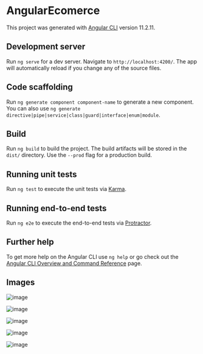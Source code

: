 # AngularEcomerce

This project was generated with [Angular CLI](https://github.com/angular/angular-cli) version 11.2.11.

## Development server

Run `ng serve` for a dev server. Navigate to `http://localhost:4200/`. The app will automatically reload if you change any of the source files.

## Code scaffolding

Run `ng generate component component-name` to generate a new component. You can also use `ng generate directive|pipe|service|class|guard|interface|enum|module`.

## Build

Run `ng build` to build the project. The build artifacts will be stored in the `dist/` directory. Use the `--prod` flag for a production build.

## Running unit tests

Run `ng test` to execute the unit tests via [Karma](https://karma-runner.github.io).

## Running end-to-end tests

Run `ng e2e` to execute the end-to-end tests via [Protractor](http://www.protractortest.org/).

## Further help

To get more help on the Angular CLI use `ng help` or go check out the [Angular CLI Overview and Command Reference](https://angular.io/cli) page.

## Images

![image](https://user-images.githubusercontent.com/37481019/141807471-0c1a47b9-8512-4fbd-b9eb-24f87d415d17.png)

![image](https://user-images.githubusercontent.com/37481019/141807582-f758289b-4f9e-457b-b247-22a1d1a86323.png)

![image](https://user-images.githubusercontent.com/37481019/141807650-fbaa9622-2be5-4a49-8f3c-93fa1728d39f.png)

![image](https://user-images.githubusercontent.com/37481019/141809167-1b83dc05-fd34-4b20-b5c0-f651ec987b70.png)

![image](https://user-images.githubusercontent.com/37481019/141810797-497c4b54-d94a-45a6-a5d3-ecabd7b7a3c9.png)
